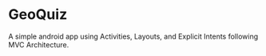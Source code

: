 # GeoQuiz
A simple android app using Activities, Layouts, and Explicit Intents following MVC Architecture.
